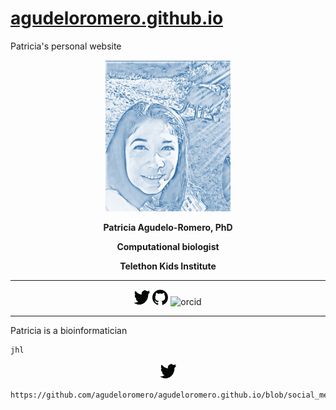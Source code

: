 # [agudeloromero.github.io](https://github.com/agudeloromero)
Patricia's personal website

<p align="center">
  <img width="200" src="Patricia_photo_blue.jpg" alt="">
</p>

<p align="center"> <strong> Patricia Agudelo-Romero, PhD </strong></p>
<p align="center"> <strong> Computational biologist </strong></p>
<p align="center"> <strong> Telethon Kids Institute </strong></p>

***
<p align="center">
  <href="https://twitter.com/p_agudeloromero">
  <img src="https://github.com/agudeloromero/agudeloromero.github.io/blob/pics/twitter_p.png" style="width:25px; height:25px" title="twitter" alt="twitter">
  <href="https://github.com/agudeloromero">
  <img src="https://github.com/agudeloromero/agudeloromero.github.io/blob/pics/github_p.png" style="width:25px; height:25px" title="github" alt="github"> 
  <href="https://orcid.org/0000-0002-3703-4111">
  <img src="ttps://github.com/agudeloromero/agudeloromero.github.io/blob/social_media/orcid_p.png" style="width:25px; height:25px" title="orcid" alt="orcid">
</a>
 
***

Patricia is a bioinformatician

    jhl
    
<a href="https://twitter.com/p_agudeloromero">
  <p align="center">
  <img src="https://github.com/agudeloromero/agudeloromero.github.io/blob/pics/twitter_p.png" style="width:25px; height:25px" title="twitter" alt="twitter">
</a>

    
    https://github.com/agudeloromero/agudeloromero.github.io/blob/social_media/orcid_p.png
    
